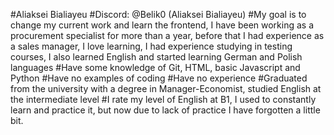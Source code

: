 #Aliaksei Bialiayeu
#Discord: @Belik0 (Aliaksei Bialiayeu)
#My goal is to change my current work and learn the frontend, I have been working as a procurement specialist for more than a year, before that I had experience as a sales manager, I love learning, I had experience studying in testing courses, I also learned English and started learning German and Polish languages
#Have some knowledge of Git, HTML, basic Javascript and Python
#Have no examples of coding
#Have no experience
#Graduated from the university with a degree in Manager-Economist, studied English at the intermediate level
#I rate my level of English at B1, I used to constantly learn and practice it, but now due to lack of practice I have forgotten a little bit.
